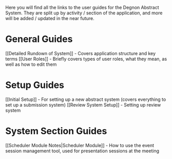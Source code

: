 Here you will find all the links to the user guides for the Degnon Abstract System. They are split up by activity / section of the application, and more will be added / updated in the near future.

# General Guides
[[Detailed Rundown of System]] - Covers application structure and key terms
[[User Roles]] - Briefly covers types of user roles, what they mean, as well as how to edit them

# Setup Guides

[[Initial Setup]] - For setting up a new abstract system (covers everything to set up a submission system)
[[Review System Setup]] - Setting up review system

# System Section Guides

[[Scheduler Module Notes|Scheduler Module]] - How to use the event session management tool, used for presentation sessions at the meeting
